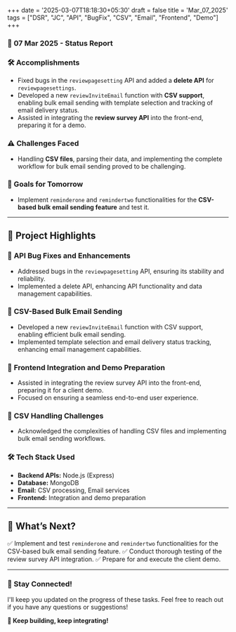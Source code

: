 +++
date = '2025-03-07T18:18:30+05:30'
draft = false
title = 'Mar_07_2025'
tags = ["DSR", "JC", "API", "BugFix", "CSV", "Email", "Frontend", "Demo"]
+++

### **📆 07 Mar 2025 - Status Report**

### **🛠 Accomplishments**

<!--more-->

- Fixed bugs in the `reviewpagesetting` API and added a **delete API** for `reviewpagesettings`.
- Developed a new `reviewInviteEmail` function with **CSV support**, enabling bulk email sending with template selection and tracking of email delivery status.
- Assisted in integrating the **review survey API** into the front-end, preparing it for a demo.

### **⚠️ Challenges Faced**

- Handling **CSV files**, parsing their data, and implementing the complete workflow for bulk email sending proved to be challenging.

### **🎯 Goals for Tomorrow**

- Implement `reminderone` and `remindertwo` functionalities for the **CSV-based bulk email sending feature** and test it.

---

## 📖 **Project Highlights**

### 🐞 **API Bug Fixes and Enhancements**

- Addressed bugs in the `reviewpagesetting` API, ensuring its stability and reliability.
- Implemented a delete API, enhancing API functionality and data management capabilities.

### 📧 **CSV-Based Bulk Email Sending**

- Developed a new `reviewInviteEmail` function with CSV support, enabling efficient bulk email sending.
- Implemented template selection and email delivery status tracking, enhancing email management capabilities.

### 🤝 **Frontend Integration and Demo Preparation**

- Assisted in integrating the review survey API into the front-end, preparing it for a client demo.
- Focused on ensuring a seamless end-to-end user experience.

### 📄 **CSV Handling Challenges**

- Acknowledged the complexities of handling CSV files and implementing bulk email sending workflows.

### 🛠️ **Tech Stack Used**

- **Backend APIs:** Node.js (Express)
- **Database:** MongoDB
- **Email:** CSV processing, Email services
- **Frontend:** Integration and demo preparation

---

## 🚀 **What’s Next?**

✅ Implement and test `reminderone` and `remindertwo` functionalities for the CSV-based bulk email sending feature.
✅ Conduct thorough testing of the review survey API integration.
✅ Prepare for and execute the client demo.

---

### **💬 Stay Connected!**

I'll keep you updated on the progress of these tasks. Feel free to reach out if you have any questions or suggestions!

**🚀 Keep building, keep integrating!**
